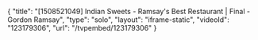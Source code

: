 {
    "title": "[1508521049] Indian Sweets - Ramsay's Best Restaurant | Final - Gordon Ramsay",
    "type": "solo",
    "layout": "iframe-static",
    "videoId": "123179306",
    "url": "\/tvpembed\/123179306"
}